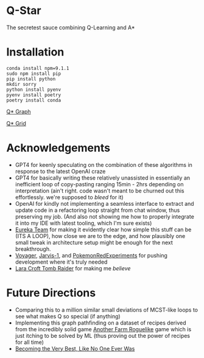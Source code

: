 # Q-Star
The secretest sauce combining Q-Learning and A*

# Installation
```
conda install npm=9.1.1
sudo npm install pip
pip install python
mkdir sorry
python install pyenv
pyenv install poetry
poetry install conda
```


[Q* Graph](https://htmlpreview.github.io/?https://github.com/dogcomplex/Q-Star/blob/main/q_star_graph.html)

[Q* Grid](https://htmlpreview.github.io/?https://github.com/dogcomplex/Q-Star/blob/main/q_star_grid.html)

# Acknowledgements

- GPT4 for keenly speculating on the combination of these algorithms in response to the latest OpenAI craze
- GPT4 for basically writing these relatively unassisted in essentially an inefficient loop of copy-pasting ranging 15min - 2hrs depending on interpretation (ain't right.  code wasn't meant to be churned out this effortlessly. we're supposed to *bleed* for it)
- OpenAI for kindly not implementing a seamless interface to extract and update code in a refactoring loop straight from chat window, thus preserving my job.
(And also not showing me how to properly integrate it into my IDE with latest tooling, which I'm sure exists)
- [Eureka Team](https://github.com/eureka-research/Eureka) for making it evidently clear how simple this stuff can be (ITS A LOOP), how close we are to the edge, and how plausibly one small tweak in architecture setup might be enough for the next breakthrough.
- [Voyager](https://github.com/MineDojo/Voyager/blob/main/skill_library/README.md), [Jarvis-1](https://github.com/CraftJarvis/JARVIS-1), and [PokemonRedExperiments](https://github.com/PWhiddy/PokemonRedExperiments) for pushing development where it's truly needed
- [Lara Croft Tomb Raider](https://www.youtube.com/watch?v=0wTf_bbkW2U&ab_channel=FoxMaster) for making me *believe*

# Future Directions

- Comparing this to a million similar small deviations of MCST-like loops to see what makes Q so special (if anything)
- Implementing this graph pathfinding on a dataset of recipes derived from the incredibly solid game [Another Farm Roguelike](https://store.steampowered.com/app/2116850/Another_Farm_Roguelike/) game which is just itching to be solved by ML (thus proving out the power of recipes for all time)
- [Becoming the Very Best, Like No One Ever Was](https://github.com/PWhiddy/PokemonRedExperiments)

